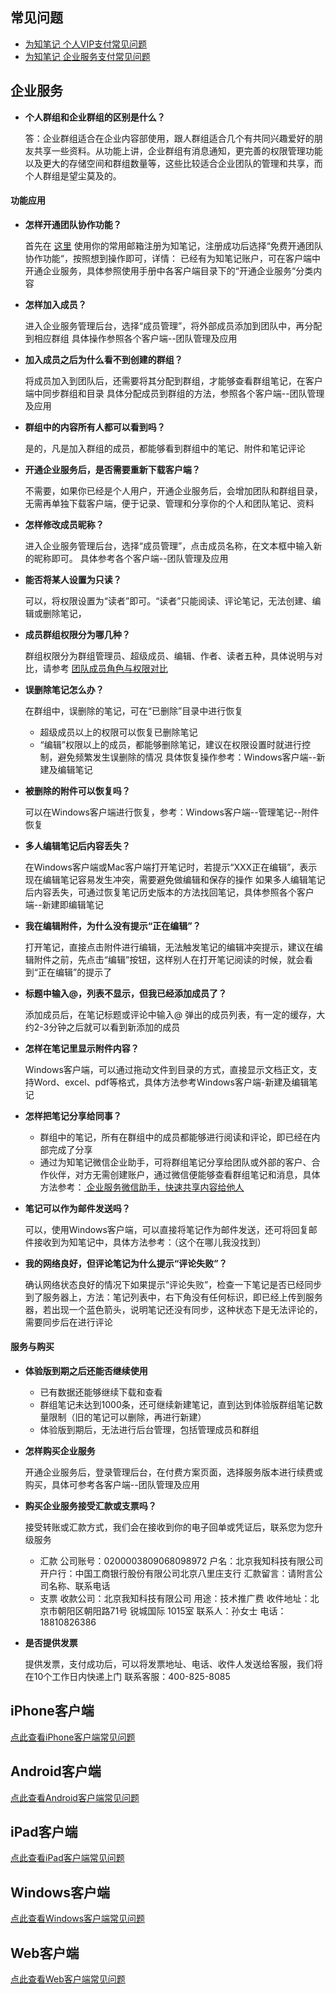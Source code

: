 ## 常见问题
+ [为知笔记 个人VIP支付常见问题](http://blog.wiz.cn/014d2f0684bb3c5af85bdaab13dd6de4.html)
+ [为知笔记 企业服务支付常见问题](http://blog.wiz.cn/pay-more.html)

## 企业服务
+ **个人群组和企业群组的区别是什么？**

    答：企业群组适合在企业内容部使用，跟人群组适合几个有共同兴趣爱好的朋友共享一些资料。从功能上讲，企业群组有消息通知，更完善的权限管理功能以及更大的存储空间和群组数量等，这些比较适合企业团队的管理和共享，而个人群组是望尘莫及的。

#### 功能应用
+ **怎样开通团队协作功能？**

    首先在 [这里](http://www.wiz.cn) 使用你的常用邮箱注册为知笔记，注册成功后选择“免费开通团队协作功能“，按照想到操作即可，详情：
    已经有为知笔记账户，可在客户端中开通企业服务，具体参照使用手册中各客户端目录下的“开通企业服务“分类内容

+ **怎样加入成员？**

    进入企业服务管理后台，选择“成员管理”，将外部成员添加到团队中，再分配到相应群组
    具体操作参照各个客户端--团队管理及应用

+ **加入成员之后为什么看不到创建的群组？**

    将成员加入到团队后，还需要将其分配到群组，才能够查看群组笔记，在客户端中同步群组和目录
    具体分配成员到群组的方法，参照各个客户端--团队管理及应用

+ **群组中的内容所有人都可以看到吗？**

    是的，凡是加入群组的成员，都能够看到群组中的笔记、附件和笔记评论

+ **开通企业服务后，是否需要重新下载客户端？**

    不需要，如果你已经是个人用户，开通企业服务后，会增加团队和群组目录，无需再单独下载客户端，便于记录、管理和分享你的个人和团队笔记、资料

+ **怎样修改成员昵称？**

    进入企业服务管理后台，选择“成员管理”，点击成员名称，在文本框中输入新的昵称即可。
    具体参考各个客户端--团队管理及应用

+ **能否将某人设置为只读？**

    可以，将权限设置为“读者”即可。“读者”只能阅读、评论笔记，无法创建、编辑或删除笔记，

+ **成员群组权限分为哪几种？**

    群组权限分为群组管理员、超级成员、编辑、作者、读者五种，具体说明与对比，请参考 [ 团队成员角色与权限对比 ](http://blog.wiz.cn/team-role-auth.html)

+ **误删除笔记怎么办？**

    在群组中，误删除的笔记，可在“已删除”目录中进行恢复
    * 超级成员以上的权限可以恢复已删除笔记
    * “编辑”权限以上的成员，都能够删除笔记，建议在权限设置时就进行控制，避免频繁发生误删除的情况
    具体恢复操作参考：Windows客户端--新建及编辑笔记

+ **被删除的附件可以恢复吗？**

    可以在Windows客户端进行恢复，参考：Windows客户端--管理笔记--附件恢复

+ **多人编辑笔记后内容丢失？**

    在Windows客户端或Mac客户端打开笔记时，若提示“XXX正在编辑”，表示现在编辑笔记容易发生冲突，需要避免做编辑和保存的操作
    如果多人编辑笔记后内容丢失，可通过恢复笔记历史版本的方法找回笔记，具体参照各个客户端--新建即编辑笔记

+ **我在编辑附件，为什么没有提示“正在编辑”？**

    打开笔记，直接点击附件进行编辑，无法触发笔记的编辑冲突提示，建议在编辑附件之前，先点击“编辑”按钮，这样别人在打开笔记阅读的时候，就会看到“正在编辑”的提示了

+ **标题中输入@，列表不显示，但我已经添加成员了？**

    添加成员后，在笔记标题或评论中输入@ 弹出的成员列表，有一定的缓存，大约2-3分钟之后就可以看到新添加的成员

+ **怎样在笔记里显示附件内容？**

    Windows客户端，可以通过拖动文件到目录的方式，直接显示文档正文，支持Word、excel、pdf等格式，具体方法参考Windows客户端-新建及编辑笔记

+ **怎样把笔记分享给同事？**

    * 群组中的笔记，所有在群组中的成员都能够进行阅读和评论，即已经在内部完成了分享
    * 通过为知笔记微信企业助手，可将群组笔记分享给团队或外部的客户、合作伙伴，对方无需创建账户，通过微信便能够查看群组笔记和消息，具体方法参考：[ 企业服务微信助手，快速共享内容给他人](http://blog.wiz.cn/weixin-help.html)

+ **笔记可以作为邮件发送吗？**

    可以，使用Windows客户端，可以直接将笔记作为邮件发送，还可将回复邮件接收到为知笔记中，具体方法参考：（这个在哪儿我没找到）

+ **我的网络良好，但评论笔记为什么提示“评论失败”？**

    确认网络状态良好的情况下如果提示“评论失败”，检查一下笔记是否已经同步到了服务器上，方法：笔记列表中，右下角没有任何标识，即已经上传到服务器，若出现一个蓝色箭头，说明笔记还没有同步，这种状态下是无法评论的，需要同步后在进行评论

#### 服务与购买
+ **体验版到期之后还能否继续使用**

    * 已有数据还能够继续下载和查看
    * 群组笔记未达到1000条，还可继续新建笔记，直到达到体验版群组笔记数量限制（旧的笔记可以删除，再进行新建）
    * 体验版到期后，无法进行后台管理，包括管理成员和群组

+ **怎样购买企业服务**

    开通企业服务后，登录管理后台，在付费方案页面，选择服务版本进行续费或购买，具体可参考各客户端--团队管理及应用

+ **购买企业服务接受汇款或支票吗？**

    接受转账或汇款方式，我们会在接收到你的电子回单或凭证后，联系您为您升级服务
    * 汇款
    公司账号：0200003809068098972
    户名：北京我知科技有限公司
    开户行：中国工商银行股份有限公司北京八里庄支行
    汇款留言：请附言公司名称、联系电话
    * 支票
    收款公司：北京我知科技有限公司
    用途：技术推广费
    收件地址：北京市朝阳区朝阳路71号 锐城国际 1015室
    联系人：孙女士
    电话：18810826386

+ **是否提供发票**

    提供发票，支付成功后，可以将发票地址、电话、收件人发送给客服，我们将在10个工作日内快递上门
    联系客服：400-825-8085

## iPhone客户端
[点此查看iPhone客户端常见问题](/manual/iphone/problemsiphone.html)

## Android客户端
[点此查看Android客户端常见问题](/manual/android/problemsandroid.html)

## iPad客户端
[点此查看iPad客户端常见问题](/manual/ipad/problemsipad.html)

## Windows客户端
[点此查看Windows客户端常见问题](/manual/windows/problemspc.html)

## Web客户端
[点此查看Web客户端常见问题](/manual/web/problemsweb.html)
